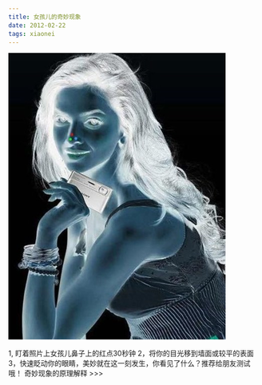 ```yaml
---
title: 女孩儿的奇妙现象
date: 2012-02-22
tags: xiaonei
---
```


![](/images/xiaonei/nvhai.jpg)

1, 盯着照片上女孩儿鼻子上的红点30秒钟 2，将你的目光移到墙面或较平的表面 3，快速眨动你的眼睛，美妙就在这一刻发生，你看见了什么？推荐给朋友测试哦！ 奇妙现象的原理解释 >>>
